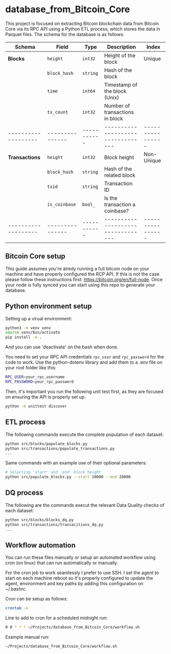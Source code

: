 # database_from_Bitcoin_Core

This project is focused on extracting Bitcoin blockchain data from Bitcoin Core via its RPC API using a Python ETL process, which stores the data in Parquet files. The schema for the database is as follows:

| **Schema**        | **Field**     | **Type**  | **Description**                 | **Index**      |
|-------------------|---------------|-----------|---------------------------------|----------------|
| **Blocks**        | `height`      | `int32`   | Height of the block             | Unique         |
|                   | `block_hash`  | `string`  | Hash of the block               |                |
|                   | `time`        | `int64`   | Timestamp of the block (Unix)   |                |
|                   | `tx_count`    | `int32`   | Number of transactions in block |                |
|-------------------|---------------|-----------|---------------------------------|----------------|
| **Transactions**  | `height`      | `int32`   | Block height                    | Non-Unique     |
|                   | `block_hash`  | `string`  | Hash of the related block       |                |
|                   | `txid`        | `string`  | Transaction ID                  |                |
|                   | `is_coinbase` | `bool_`   | Is the transaction a coinbase?  |                |
|-------------------|---------------|-----------|---------------------------------|----------------|

## Bitcoin Core setup

This guide assumes you're alredy running a full bitcoin node on your machine and have properly configured the RCP API. If this is not the case please follow these instructions first: https://bitcoin.org/en/full-node. Once your node is fully synced you can start using this repo to generate your database. 

## Python environment setup

Setting up a virual environment:
```bash
python3 -m venv venv
source venv/bin/activate
pip install -e . 
```
And you can use 'deactivate' on the bash when done.

You need to set your RPC API credentials `rpc_user` and `rpc_password` for the code to work. Use the python-dotenv library and add them to a .env file on your root folder like this:

```bash
RPC_USER=your_rpc_username
RPC_PASSWORD=your_rpc_password
```

Then, it's important you run the following unit test first, as they are focused on ensuring the API is properly set up. 

```bash
python -m unittest discover
```

## ETL process
The following commands execute the complete population of each dataset:

```bash
python src/blocks/populate_blocks.py
python src/transactions/populate_transactions.py
...
```
Same commands with an example use of their optional parameters:

```bash
# Selecting 'start' and 'end' block height
python src/populate_blocks.py --start 10000 --end 20000 
```

## DQ process
The following are the commands execut the relevant Data Quality checks of each dataset:

```bash
python src/blocks/blocks_dq.py
python src/transactions/transacitions_dq.py 
...
```

## Workflow automation

You can run these files manually or setup an automated workflow using cron (on linux) that can run automatically or manually. 

For the cron job to work seamlessly I prefer to use SSH. I set the agent to start on each machine reboot so it's properly configured to update the agent, environment and key paths by adding this configuration on ~/.bashrc.

Cron can be setup as follows:

```bash
crontab -e
```
Line to add to cron for a scheduled midnight run:
```bash
0 0 * * * ~/Projects/database_from_Bitcoin_Core/workflow.sh
```

Example manual run:
```bash
~/Projects/database_from_Bitcoin_Core/workflow.sh
```